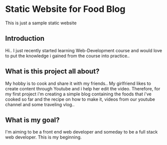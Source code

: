 # Static Website for Food Blog
This is just a sample static website

## Introduction
Hi.. I just recently started learning Web-Development course and would love to put the knowledge i gained from the course into practice..

## What is this project all about?
My hobby is to cook and share it with my friends.. My girlfriend likes to create content through Youtube and i help her edit the video. Therefore, for my first project i'm creating a simple blog containing the foods that i've cooked so far and the recipe on how to make it, videos from our youtube channel and some traveling vlog..

## What is my goal?
I'm aiming to be a front end web developer and someday to be a full stack web developer. This is my beginning.